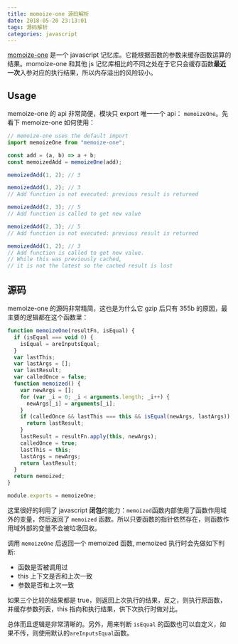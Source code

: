 ```yaml
---
title: momoize-one 源码解析
date: 2018-05-20 23:13:01
tags: 源码解析
categories: javascript
---
```


[momoize-one](https://github.com/alexreardon/memoize-one) 是一个 javascript 记忆库。它能根据函数的参数来缓存函数运算的结果。momoize-one 和其他 js 记忆库相比的不同之处在于它只会缓存函数**最近一次**入参对应的执行结果，所以内存溢出的风险较小。

## Usage

memoize-one 的 api 非常简便，模块只 export 唯一一个 api： <code>memoizeOne</code>。先看下 memoize-one 如何使用：

<!--more-->

```js
// memoize-one uses the default import
import memoizeOne from "memoize-one";

const add = (a, b) => a + b;
const memoizedAdd = memoizeOne(add);

memoizedAdd(1, 2); // 3

memoizedAdd(1, 2); // 3
// Add function is not executed: previous result is returned

memoizedAdd(2, 3); // 5
// Add function is called to get new value

memoizedAdd(2, 3); // 5
// Add function is not executed: previous result is returned

memoizedAdd(1, 2); // 3
// Add function is called to get new value.
// While this was previously cached,
// it is not the latest so the cached result is lost
```

## 源码

memoize-one 的源码非常精简，这也是为什么它 gzip 后只有 355b 的原因，最主要的逻辑都在这个函数里：

```js
function memoizeOne(resultFn, isEqual) {
  if (isEqual === void 0) {
    isEqual = areInputsEqual;
  }
  var lastThis;
  var lastArgs = [];
  var lastResult;
  var calledOnce = false;
  function memoized() {
    var newArgs = [];
    for (var _i = 0; _i < arguments.length; _i++) {
      newArgs[_i] = arguments[_i];
    }
    if (calledOnce && lastThis === this && isEqual(newArgs, lastArgs)) {
      return lastResult;
    }
    lastResult = resultFn.apply(this, newArgs);
    calledOnce = true;
    lastThis = this;
    lastArgs = newArgs;
    return lastResult;
  }
  return memoized;
}

module.exports = memoizeOne;
```

这里很好的利用了 javascript **闭包**的能力：<code>memoized</code>函数内部使用了函数作用域外的变量，然后返回了 <code>memoized</code> 函数。所以只要函数的指针依然存在，则函数作用域外部的变量不会被垃圾回收。

调用 <code>memoizeOne</code> 后返回一个 memoized 函数, memoized 执行时会先做如下判断:

- 函数是否被调用过
- this 上下文是否和上次一致
- 参数是否和上次一致

如果三个比较的结果都是 true，则返回上次执行的结果，反之，则执行原函数，并缓存参数列表，this 指向和执行结果，供下次执行时做对比。

总体而且逻辑是非常清晰的。另外，用来判断 <code>isEqual</code> 的函数也可以自定义，如果不传，则使用默认的<code>areInputsEqual</code>函数。
